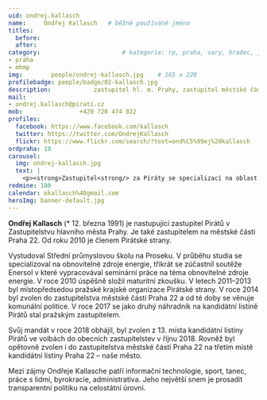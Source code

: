 ```yaml
---
uid: ondrej.kallasch
name:     Ondřej Kallasch  	# běžně používáné jméno
titles:
  before:
  after:
category:                       # kategorie: rp, praha, vary, hradec, jmk, senat
- praha
- mhmp
img: 		people/ondrej-kallasch.jpg    # 165 x 220
profilebadge: people/badge/02-kallasch.jpg
description: 			zastupitel hl. m. Prahy, zastupitel městské části Praha 22<br/> zastupitel s gescí informatika        	        			# kratký popis, max 160 znaků
mail:
- ondrej.kallasch@pirati.cz
mob: 				+420 720 474 822
profiles:
  facebook: https://www.facebook.com/kallasch
  twitter: https://twitter.com/OndrejKallasch
  flickr: https://www.flickr.com/search/?text=ond%C5%99ej%20kallasch
ordpraha: 10
carousel:
  img: ondrej-kallasch.jpg
  text: |
    <p><strong>Zastupitel<strong/> za Piráty se specializací na oblast informatiky, člen předsednictva krajského sdružení Pirátů v Praze. </p>
redmine: 180
calendar: okallasch%40gmail.com
heroImg: banner-default.jpg  
---
```


**Ondřej Kallasch** (* 12. března 1991) je nastupující zastupitel Pirátů v Zastupitelstvu hlavního města Prahy. Je také zastupitelem na městské části Praha 22. Od roku 2010 je členem Pirátské strany. 

Vystudoval Střední průmyslovou školu na Proseku. V průběhu studia se specializoval na obnovitelné zdroje energie, třikrát se zúčastnil soutěže Enersol v které vypracovával seminární práce na téma obnovitelné zdroje energie. V roce 2010 úspěšně složil maturitní zkoušku. V letech 2011–2013 byl místopředsedou pražské krajské organizace Pirátské strany. V roce 2014 byl zvolen do zastupitelstva městské části Praha 22 a od té doby se věnuje komunální politice. V roce 2017 se jako druhý náhradník na kandidátní listině Pirátů stal pražským zastupitelem.

Svůj mandát v roce 2018 obhájil, byl zvolen z 13. místa kandidátní listiny Pirátů ve volbách do obecních zastupitelstev v říjnu 2018. Rovněž byl opětovně zvolen i do zastupitelstva městské části Praha 22 na třetím místě kandidátní listiny Praha 22 – naše město.

Mezi zájmy Ondřeje Kallasche patří informační technologie, sport, tanec, práce s lidmi, byrokracie, administrativa. Jeho největší snem je prosadit transparentní politiku na celostátní úrovni. 
